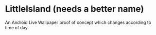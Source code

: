 # LittleIsland (needs a better name)

An Android Live Wallpaper proof of concept which changes according to time of day.
